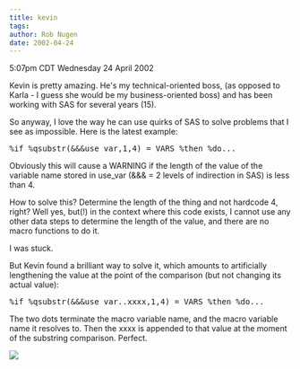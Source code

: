 ```yaml
---
title: kevin
tags: 
author: Rob Nugen
date: 2002-04-24
---
```


<title></title>
<p class=date>5:07pm CDT Wednesday 24 April 2002</p>

<p>Kevin is pretty amazing.  He's my technical-oriented boss, (as
opposed to Karla - I guess she would be my business-oriented boss) and
has been working with SAS for several years (15).</p>

<p>So anyway, I love the way he can use quirks of SAS to solve
problems that I see as impossible.  Here is the latest example:</p>

<pre>
%if %qsubstr(&&&use_var,1,4) = VARS %then %do...
</pre>

<p>Obviously this will cause a WARNING if the length of the value of
the variable name stored in use_var (&&& = 2 levels of indirection in
SAS) is less than 4.</p>

<p>How to solve this?  Determine the length of the thing and not
hardcode 4, right?  Well yes, but(!) in the context where this code
exists, I cannot use any other data steps to determine the length of
the value, and there are no macro functions to do it.</p>

<p>I was stuck.</p>

<p>But Kevin found a brilliant way to solve it, which amounts to
artificially lengthening the value at the point of the comparison (but
not changing its actual value):</p>

<pre>
%if %qsubstr(&&&use_var..xxxx,1,4) = VARS %then %do...
</pre>

<p>The two dots terminate the macro variable name, and the macro
variable name it resolves to.  Then the xxxx is appended to that value
at the moment of the substring comparison.  Perfect.</p>

<p><img src='/images/rob/wL-ROB.gif'/></p>

